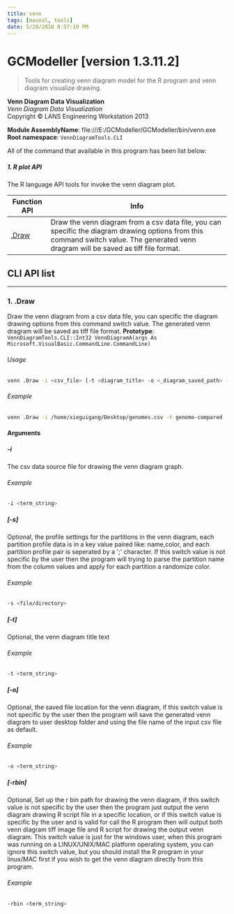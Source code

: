 ```yaml
---
title: venn
tags: [maunal, tools]
date: 5/28/2018 8:57:19 PM
---
```

# GCModeller [version 1.3.11.2]
> Tools for creating venn diagram model for the R program and venn diagram visualize drawing.

<!--more-->

**Venn Diagram Data Visualization**<br/>
_Venn Diagram Data Visualization_<br/>
Copyright © LANS Engineering Workstation 2013

**Module AssemblyName**: file:///E:/GCModeller/GCModeller/bin/venn.exe<br/>
**Root namespace**: ``VennDiagramTools.CLI``<br/>


All of the command that available in this program has been list below:

##### 1. R plot API

The R language API tools for invoke the venn diagram plot.


|Function API|Info|
|------------|----|
|[.Draw](#.Draw)|Draw the venn diagram from a csv data file, you can specific the diagram drawing options from this command switch value. The generated venn dragram will be saved as tiff file format.|

## CLI API list
--------------------------
<h3 id=".Draw"> 1. .Draw</h3>

Draw the venn diagram from a csv data file, you can specific the diagram drawing options from this command switch value. The generated venn dragram will be saved as tiff file format.
**Prototype**: ``VennDiagramTools.CLI::Int32 VennDiagramA(args As Microsoft.VisualBasic.CommandLine.CommandLine)``

###### Usage
```bash
venn .Draw -i <csv_file> [-t <diagram_title> -o <_diagram_saved_path> -s <partitions_option_pairs/*.csv> /First.ID.Skip -rbin <r_bin_directory>]
```
###### Example
```bash
venn .Draw -i /home/xieguigang/Desktop/genomes.csv -t genome-compared -o ~/Desktop/xcc8004.tiff -s "Xcc8004,blue,Xcc 8004;ecoli,green,Ecoli. K12;pa14,yellow,PA14;ftn,black,FTN;aciad,red,ACIAD"
```


#### Arguments
##### -i
The csv data source file for drawing the venn diagram graph.

###### Example
```bash
-i <term_string>
```
##### [-s]
Optional, the profile settings for the partitions in the venn diagram, each partition profile data is
in a key value paired like: name,color, and each partition profile pair is seperated by a ';' character.
If this switch value is not specific by the user then the program will trying to parse the partition name
from the column values and apply for each partition a randomize color.

###### Example
```bash
-s <file/directory>
```
##### [-t]
Optional, the venn diagram title text

###### Example
```bash
-t <term_string>
```
##### [-o]
Optional, the saved file location for the venn diagram, if this switch value is not specific by the user then
the program will save the generated venn diagram to user desktop folder and using the file name of the input csv file as default.

###### Example
```bash
-o <term_string>
```
##### [-rbin]
Optional, Set up the r bin path for drawing the venn diagram, if this switch value is not specific by the user then
the program just output the venn diagram drawing R script file in a specific location, or if this switch
value is specific by the user and is valid for call the R program then will output both venn diagram tiff image file and R script for drawing the output venn diagram.
This switch value is just for the windows user, when this program was running on a LINUX/UNIX/MAC platform operating
system, you can ignore this switch value, but you should install the R program in your linux/MAC first if you wish to
get the venn diagram directly from this program.

###### Example
```bash
-rbin <term_string>
```
